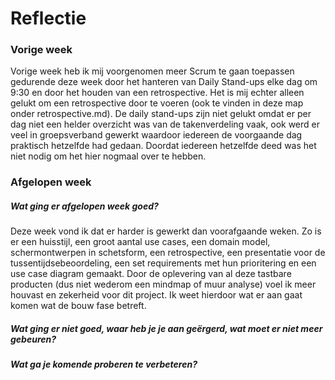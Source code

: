 Reflectie
==========

### Vorige week
Vorige week heb ik mij voorgenomen meer Scrum te gaan toepassen gedurende deze week door het hanteren van Daily Stand-ups elke dag om 9:30 en door het houden van een retrospective. Het is mij echter alleen gelukt om een retrospective door te voeren (ook te vinden in deze map onder retrospective.md). De daily stand-ups zijn niet gelukt omdat er per dag niet een helder overzicht was van de takenverdeling vaak, ook werd er veel in groepsverband gewerkt waardoor iedereen de voorgaande dag praktisch hetzelfde had gedaan. Doordat iedereen hetzelfde deed was het niet nodig om het hier nogmaal over te hebben.

### Afgelopen week

#####  Wat ging er afgelopen week goed?
Deze week vond ik dat er harder is gewerkt dan voorafgaande weken. Zo is er een huisstijl, een groot aantal use cases, een domain model, schermontwerpen in schetsform, een retrospective, een presentatie voor de tussentijdsebeoordeling, een set requirements met hun prioritering en een use case diagram gemaakt. Door de oplevering van al deze tastbare producten (dus niet wederom een mindmap of muur analyse) voel ik meer houvast en zekerheid voor dit project. Ik weet hierdoor wat er aan gaat komen wat de bouw fase betreft.

#####  Wat ging er niet goed, waar heb je je aan geërgerd, wat moet er niet meer gebeuren?

 
##### Wat ga je komende proberen te verbeteren?

